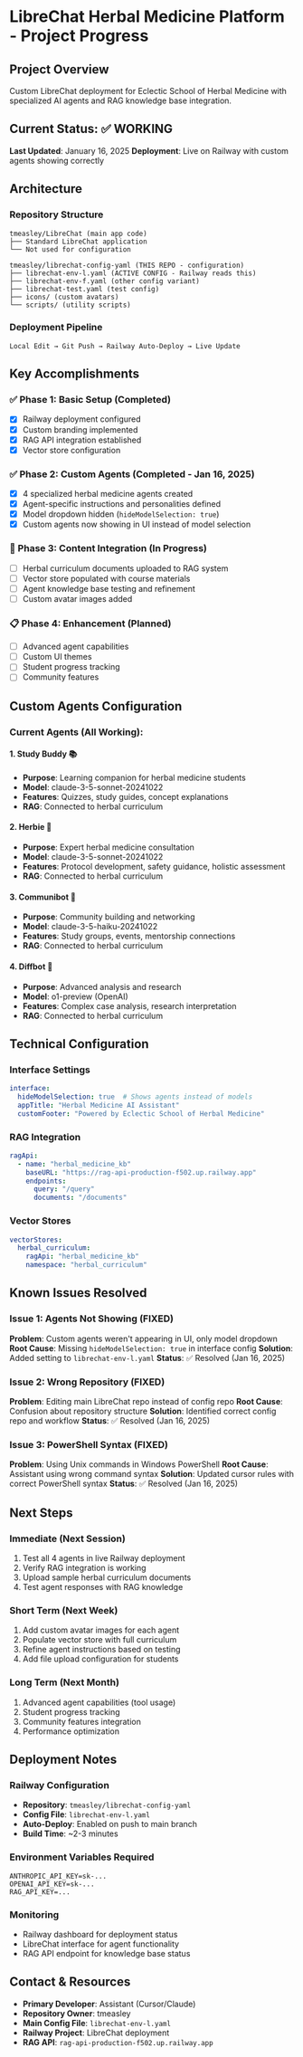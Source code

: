 # LibreChat Herbal Medicine Platform - Project Progress

## Project Overview
Custom LibreChat deployment for Eclectic School of Herbal Medicine with specialized AI agents and RAG knowledge base integration.

## Current Status: ✅ WORKING
**Last Updated**: January 16, 2025
**Deployment**: Live on Railway with custom agents showing correctly

## Architecture

### Repository Structure
```
tmeasley/LibreChat (main app code)
├── Standard LibreChat application
└── Not used for configuration

tmeasley/librechat-config-yaml (THIS REPO - configuration)
├── librechat-env-l.yaml (ACTIVE CONFIG - Railway reads this)
├── librechat-env-f.yaml (other config variant)
├── librechat-test.yaml (test config)
├── icons/ (custom avatars)
└── scripts/ (utility scripts)
```

### Deployment Pipeline
```
Local Edit → Git Push → Railway Auto-Deploy → Live Update
```

## Key Accomplishments

### ✅ Phase 1: Basic Setup (Completed)
- [x] Railway deployment configured
- [x] Custom branding implemented
- [x] RAG API integration established
- [x] Vector store configuration

### ✅ Phase 2: Custom Agents (Completed - Jan 16, 2025)
- [x] 4 specialized herbal medicine agents created
- [x] Agent-specific instructions and personalities defined
- [x] Model dropdown hidden (`hideModelSelection: true`)
- [x] Custom agents now showing in UI instead of model selection

### 🔄 Phase 3: Content Integration (In Progress)
- [ ] Herbal curriculum documents uploaded to RAG system
- [ ] Vector store populated with course materials
- [ ] Agent knowledge base testing and refinement
- [ ] Custom avatar images added

### 📋 Phase 4: Enhancement (Planned)
- [ ] Advanced agent capabilities
- [ ] Custom UI themes
- [ ] Student progress tracking
- [ ] Community features

## Custom Agents Configuration

### Current Agents (All Working):

#### 1. Study Buddy 📚
- **Purpose**: Learning companion for herbal medicine students
- **Model**: claude-3-5-sonnet-20241022
- **Features**: Quizzes, study guides, concept explanations
- **RAG**: Connected to herbal curriculum

#### 2. Herbie 🌿  
- **Purpose**: Expert herbal medicine consultation
- **Model**: claude-3-5-sonnet-20241022
- **Features**: Protocol development, safety guidance, holistic assessment
- **RAG**: Connected to herbal curriculum

#### 3. Communibot 👥
- **Purpose**: Community building and networking
- **Model**: claude-3-5-haiku-20241022
- **Features**: Study groups, events, mentorship connections
- **RAG**: Connected to herbal curriculum

#### 4. Diffbot 🔬
- **Purpose**: Advanced analysis and research
- **Model**: o1-preview (OpenAI)
- **Features**: Complex case analysis, research interpretation
- **RAG**: Connected to herbal curriculum

## Technical Configuration

### Interface Settings
```yaml
interface:
  hideModelSelection: true  # Shows agents instead of models
  appTitle: "Herbal Medicine AI Assistant"
  customFooter: "Powered by Eclectic School of Herbal Medicine"
```

### RAG Integration
```yaml
ragApi:
  - name: "herbal_medicine_kb"
    baseURL: "https://rag-api-production-f502.up.railway.app"
    endpoints:
      query: "/query"
      documents: "/documents"
```

### Vector Stores
```yaml
vectorStores:
  herbal_curriculum:
    ragApi: "herbal_medicine_kb"
    namespace: "herbal_curriculum"
```

## Known Issues Resolved

### Issue 1: Agents Not Showing (FIXED)
**Problem**: Custom agents weren't appearing in UI, only model dropdown
**Root Cause**: Missing `hideModelSelection: true` in interface config
**Solution**: Added setting to `librechat-env-l.yaml`
**Status**: ✅ Resolved (Jan 16, 2025)

### Issue 2: Wrong Repository (FIXED)
**Problem**: Editing main LibreChat repo instead of config repo
**Root Cause**: Confusion about repository structure
**Solution**: Identified correct config repo and workflow
**Status**: ✅ Resolved (Jan 16, 2025)

### Issue 3: PowerShell Syntax (FIXED)
**Problem**: Using Unix commands in Windows PowerShell
**Root Cause**: Assistant using wrong command syntax
**Solution**: Updated cursor rules with correct PowerShell syntax
**Status**: ✅ Resolved (Jan 16, 2025)

## Next Steps

### Immediate (Next Session)
1. Test all 4 agents in live Railway deployment
2. Verify RAG integration is working
3. Upload sample herbal curriculum documents
4. Test agent responses with RAG knowledge

### Short Term (Next Week)
1. Add custom avatar images for each agent
2. Populate vector store with full curriculum
3. Refine agent instructions based on testing
4. Add file upload configuration for students

### Long Term (Next Month)
1. Advanced agent capabilities (tool usage)
2. Student progress tracking
3. Community features integration
4. Performance optimization

## Deployment Notes

### Railway Configuration
- **Repository**: `tmeasley/librechat-config-yaml`
- **Config File**: `librechat-env-l.yaml`
- **Auto-Deploy**: Enabled on push to main branch
- **Build Time**: ~2-3 minutes

### Environment Variables Required
```
ANTHROPIC_API_KEY=sk-...
OPENAI_API_KEY=sk-...
RAG_API_KEY=...
```

### Monitoring
- Railway dashboard for deployment status
- LibreChat interface for agent functionality
- RAG API endpoint for knowledge base status

## Contact & Resources
- **Primary Developer**: Assistant (Cursor/Claude)
- **Repository Owner**: tmeasley
- **Main Config File**: `librechat-env-l.yaml`
- **Railway Project**: LibreChat deployment
- **RAG API**: `rag-api-production-f502.up.railway.app` 